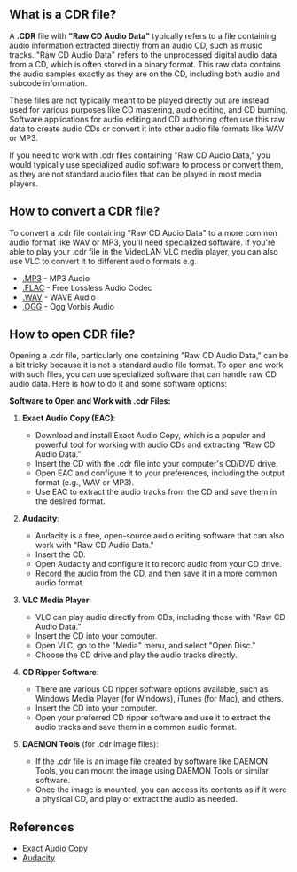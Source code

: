 ## What is a CDR file?

A **.CDR** file with **"Raw CD Audio Data"** typically refers to a file containing audio information extracted directly from an audio CD, such as music tracks. "Raw CD Audio Data" refers to the unprocessed digital audio data from a CD, which is often stored in a binary format. This raw data contains the audio samples exactly as they are on the CD, including both audio and subcode information.

These files are not typically meant to be played directly but are instead used for various purposes like CD mastering, audio editing, and CD burning. Software applications for audio editing and CD authoring often use this raw data to create audio CDs or convert it into other audio file formats like WAV or MP3.

If you need to work with .cdr files containing "Raw CD Audio Data," you would typically use specialized audio software to process or convert them, as they are not standard audio files that can be played in most media players.

## How to convert a CDR file?

To convert a .cdr file containing "Raw CD Audio Data" to a more common audio format like WAV or MP3, you'll need specialized software. If you're able to play your .cdr file in the VideoLAN VLC media player, you can also use VLC to convert it to different audio formats e.g.

- [.MP3](/audio/mp3/) - MP3 Audio
- [.FLAC](/audio/flac/) - Free Lossless Audio Codec
- [.WAV](/audio/wav/) - WAVE Audio
- [.OGG](/audio/ogg/) - Ogg Vorbis Audio

## How to open CDR file?

Opening a .cdr file, particularly one containing "Raw CD Audio Data," can be a bit tricky because it is not a standard audio file format. To open and work with such files, you can use specialized software that can handle raw CD audio data. Here is how to do it and some software options:

**Software to Open and Work with .cdr Files:**

1.  **Exact Audio Copy (EAC)**:
    
    -   Download and install Exact Audio Copy, which is a popular and powerful tool for working with audio CDs and extracting "Raw CD Audio Data."
    -   Insert the CD with the .cdr file into your computer's CD/DVD drive.
    -   Open EAC and configure it to your preferences, including the output format (e.g., WAV or MP3).
    -   Use EAC to extract the audio tracks from the CD and save them in the desired format.
2.  **Audacity**:
    
    -   Audacity is a free, open-source audio editing software that can also work with "Raw CD Audio Data."
    -   Insert the CD.
    -   Open Audacity and configure it to record audio from your CD drive.
    -   Record the audio from the CD, and then save it in a more common audio format.
3.  **VLC Media Player**:
    
    -   VLC can play audio directly from CDs, including those with "Raw CD Audio Data."
    -   Insert the CD into your computer.
    -   Open VLC, go to the "Media" menu, and select "Open Disc."
    -   Choose the CD drive and play the audio tracks directly.
4.  **CD Ripper Software**:
    
    -   There are various CD ripper software options available, such as Windows Media Player (for Windows), iTunes (for Mac), and others.
    -   Insert the CD into your computer.
    -   Open your preferred CD ripper software and use it to extract the audio tracks and save them in a common audio format.
5.  **DAEMON Tools** (for .cdr image files):
    
    -   If the .cdr file is an image file created by software like DAEMON Tools, you can mount the image using DAEMON Tools or similar software.
    -   Once the image is mounted, you can access its contents as if it were a physical CD, and play or extract the audio as needed.


## References
* [Exact Audio Copy](https://en.wikipedia.org/wiki/Exact_Audio_Copy)
* [Audacity](https://en.wikipedia.org/wiki/Audacity_(audio_editor))

